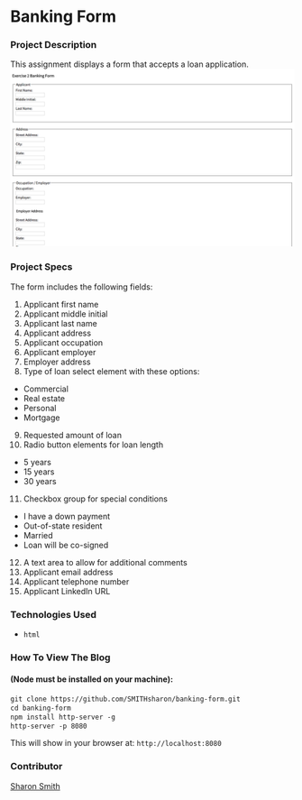 # Banking Form

### Project Description 
This assignment displays a form that accepts a loan application.
![Banking Form Screengrab](https://raw.githubusercontent.com/SMITHsharon/banking-form/master/screens/screen%20image%20of%20banking%20form.png)

### Project Specs
The form includes the following fields: 

1. Applicant first name
2. Applicant middle initial
3. Applicant last name
4. Applicant address
5. Applicant occupation
6. Applicant employer
7. Employer address
8. Type of loan select element with these options:
- Commercial
- Real estate
- Personal
- Mortgage
9. Requested amount of loan
10. Radio button elements for loan length
- 5 years
- 15 years
- 30 years
11. Checkbox group for special conditions
- I have a down payment
- Out-of-state resident
- Married
- Loan will be co-signed
12. A text area to allow for additional comments
13. Applicant email address
14. Applicant telephone number
15. Applicant LinkedIn URL


### Technologies Used
- `html`


### How To View The Blog 
#### (Node must be installed on your machine):
```
git clone https://github.com/SMITHsharon/banking-form.git
cd banking-form
npm install http-server -g
http-server -p 8080
```

This will show in your browser at: `http://localhost:8080`

### Contributor
[Sharon Smith](https://github.com/SMITHsharon)

